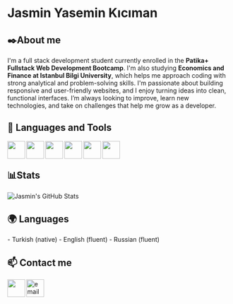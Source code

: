 # Jasmin Yasemin Kıcıman
## ✒️About me
I'm a full stack development student currently enrolled in the **Patika+ Fullstack Web Development Bootcamp**. I'm also studying **Economics and Finance at Istanbul Bilgi University**, which helps me approach coding with strong analytical and problem-solving skills.
I'm passionate about building responsive and user-friendly websites, and I enjoy turning ideas into clean, functional interfaces. I’m always looking to improve, learn new technologies, and take on challenges that help me grow as a developer.   
<p>
<h2>🧰 Languages and Tools</h2>
<img src="https://cdn.jsdelivr.net/gh/devicons/devicon@latest/icons/html5/html5-original.svg" width="40" height="40" align="left"/>
<img src="https://cdn.jsdelivr.net/gh/devicons/devicon@latest/icons/javascript/javascript-original.svg" width="40" height="40" align="left"/>
<img src="https://cdn.jsdelivr.net/gh/devicons/devicon@latest/icons/css3/css3-original.svg" width="40" height="40" align="left"/>
<img src="https://cdn.jsdelivr.net/gh/devicons/devicon@latest/icons/react/react-original.svg" width="40" height="40" align="left"/>
<img src="https://cdn.jsdelivr.net/gh/devicons/devicon@latest/icons/bootstrap/bootstrap-original.svg" width="40" height="40" align="left"/>
<img src="https://cdn.jsdelivr.net/gh/devicons/devicon@latest/icons/tailwindcss/tailwindcss-original.svg" width="40" height="40" align="left"/>
</p>
<br><br>
<p>
 <h2>📊Stats</h2>

![Jasmin's GitHub Stats](https://github-readme-stats.vercel.app/api?username=jasminyasemin&show_icons=true&theme=tokyonight)
</p> 

<p>
  <h2>🌍 Languages</h2>  
- Turkish (native)  
- English (fluent)  
- Russian (fluent) 
</p>

<p>
  <h2>📫 Contact me</h2>
  <a href="www.linkedin.com/in/jasminyaseminkıcıman-2a4479348" target="_blank">
  <img src="https://cdn.jsdelivr.net/gh/devicons/devicon/icons/linkedin/linkedin-original.svg" width="40" height="40" align="left" />
</a>
<a href="mailto:yaseminkcman@gmail.com">
  <img width="40" height="40" src="https://img.icons8.com/office/40/new-post.png" alt="email" align="left"/>
</a>
</p>
          
          
          
          
